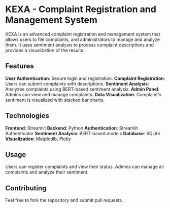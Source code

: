 # KEXA - Complaint Registration and Management System

KEXA is an advanced complaint registration and management system that allows users to file complaints, and administrators to manage and analyze them. It uses sentiment analysis to process complaint descriptions and provides a visualization of the results.

## Features
**User Authentication**: Secure login and registration.
**Complaint Registration**: Users can submit complaints with descriptions.
**Sentiment Analysis**: Analyzes complaints using BERT-based sentiment analysis.
**Admin Panel**: Admins can view and manage complaints.
**Data Visualization**: Complaint's sentiment is visualized with stacked bar charts.


## Technologies

**Frontend**: Streamlit
**Backend**: Python
**Authentication**: Streamlit Authenticator
**Sentiment Analysis**: BERT-based models
**Database**:  SQLite
**Visualization**: Matplotlib, Plotly

## Usage
Users can register complaints and view their status.
Admins can manage all complaints and analyze their sentiment.


## Contributing
Feel free to fork the repository and submit pull requests.

